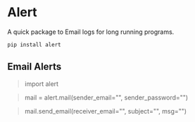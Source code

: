 # Alert
A quick package to Email logs for long running programs.

```bash
pip install alert
```

## Email Alerts
> import alert

> mail = alert.mail(sender_email="", sender_password="")

> mail.send_email(receiver_email="", subject="", msg="")
